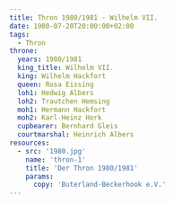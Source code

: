```yaml
---
title: Thron 1980/1981 - Wilhelm VII.
date: 1980-07-20T20:00:00+02:00
tags:
  - Thron
throne:
  years: 1980/1981
  king_title: Wilhelm VII.
  king: Wilhelm Hackfort
  queen: Rosa Eissing
  loh1: Hedwig Albers
  loh2: Trautchen Hemsing
  moh1: Hermann Hackfort
  moh2: Karl-Heinz Hork
  cupbearer: Bernhard Gleis
  courtmarshal: Heinrich Albers
resources:
  - src: '1980.jpg'
    name: 'thron-1'
    title: 'Der Thron 1980/1981'
    params:
      copy: 'Buterland-Beckerhook e.V.'
---
```

